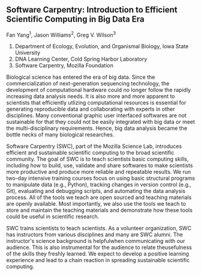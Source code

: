 Software Carpentry: Introduction to Efficient Scientific Computing in Big Data Era
-----------------
Fan Yang<sup>1</sup>, Jason Williams<sup>2</sup>, Greg V. Wilson<sup>3</sup>   
1. Department of Ecology, Evolution, and Organismal Biology, Iowa State University  
2. DNA Learning Center, Cold Spring Harbor Laboratory   
3. Software Carpentry, Mozilla Foundation  

Biological science has entered the era of big data. Since the commercialization of next-generation sequencing technology, the development of computational hardware could no longer follow the rapidly increasing data analysis needs. It is also more and more apparent to scientists that efficiently utlizing computational resources is essential for generating reproducible data and collaborating with experts in other disciplines. Many conventional graphic user interfaced softwares are not sustainable for that they could not be easily integrated with big data or meet the multi-disciplinary requirements. Hence, big data analysis became the bottle necks of many biological researches. 

Software Carpentry (SWC), part of the Mozilla Science Lab, introduces efficient and sustainable scientific computing to the broad scientific community. The goal of SWC is to teach scientists basic computing skills, including how to build, use, validate and share softwares to make scientists more productive and produce more reliable and repeatable results. We run two-day intensive training courses focus on using basic structural programs to manipulate data (e.g., Python), tracking changes in version control (e.g., Git), evaluating and debugging scripts, and automating the data analysis process. All of the tools we teach are open sourced and teaching materials are openly available. Most importantly, we also use the tools we teach to store and maintain the teaching materials and demonstrate how these tools could be useful in scientific research. 

SWC trains scientists to teach scientists. As a volunteer organization, SWC has instructors from various disciplines and many are SWC alumni. The instructor's science background is helpfulwhen communicating with our audience. This is also instrumental for the audience to relate theusefulness of the skills they freshly learned. We expect to develop a positive learning experience and lead to a chain reaction in spreading sustainable scientific computing. 
